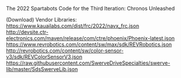 The 2022 Spartabots Code for the Third Iteration: Chronos Unleashed

(Download)
Vendor Libraries:<br/>
https://www.kauailabs.com/dist/frc/2022/navx_frc.json<br/>
http://devsite.ctr-electronics.com/maven/release/com/ctre/phoenix/Phoenix-latest.json<br/>
https://www.revrobotics.com/content/sw/max/sdk/REVRobotics.json<br/>
http://revrobotics.com/content/sw/color-sensor-v3/sdk/REVColorSensorV3.json<br/>
https://raw.githubusercontent.com/SwerveDriveSpecialties/swerve-lib/master/SdsSwerveLib.json<br/>
